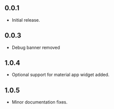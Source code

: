 ## 0.0.1

* Initial release.
## 0.0.3
* Debug banner removed
## 1.0.4
* Optional support for material app widget added. 
## 1.0.5
* Minor documentation fixes.